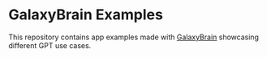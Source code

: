 # GalaxyBrain Examples

This repository contains app examples made with [GalaxyBrain](https://github.com/galaxybrain-labs/galaxybrain) showcasing different GPT use cases.